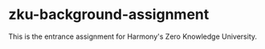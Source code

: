 # zku-background-assignment

This is the entrance assignment for Harmony's Zero Knowledge University.